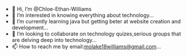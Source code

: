 - 👋 Hi, I’m @Chloe-Ethan-Williams 
- 👀 I’m interested in knowing everything about technology...
- 🌱 I’m currently learning java but getting beter at website creation and development...
- 💞️ I’m looking to collaborate on technology quizes,serious groups that are delving deep into technology...
- 📫 How to reach me by email:molake18williams@gmail.com...

<!---
Chloe-Ethan-Williams/Chloe-Ethan-Williams is a ✨ special ✨ repository because its `README.md` (this file) appears on your GitHub profile.
You can click the Preview link to take a look at your changes.
--->
